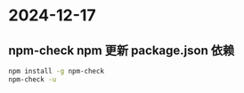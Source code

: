 # 2024-12-17

## npm-check npm 更新 package.json 依赖

```bash
npm install -g npm-check
npm-check -u
```
